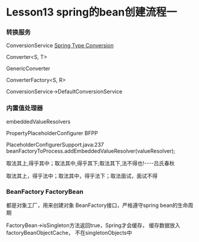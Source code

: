 # Lesson13 spring的bean创建流程一

### 转换服务

ConversionService
[Spring Type Conversion](https://docs.spring.io/spring-framework/docs/current/reference/html/core.html#core-convert)

Converter<S, T>

GenericConverter

ConverterFactory<S, R>

ConversionService->DefaultConversionService


### 内置值处理器

embeddedValueResolvers

PropertyPlaceholderConfigurer BFPP

PlaceholderConfigurerSupport.java:237
beanFactoryToProcess.addEmbeddedValueResolver(valueResolver);


取法其上,得乎其中；取法其中,得乎其下;取法其下,法不得也!----吕氏春秋

取法其上，得乎法中；取法其中，得乎法下；取法面试，面试不得

### BeanFactory FactoryBean

都是对象工厂，用来创建对象
BeanFactory接口，严格遵守spring bean的生命周期


FactoryBean->isSingleton方法返回true，Spring才会缓存，
缓存数据放入factoryBeanObjectCache，
不在singletonObjects中

